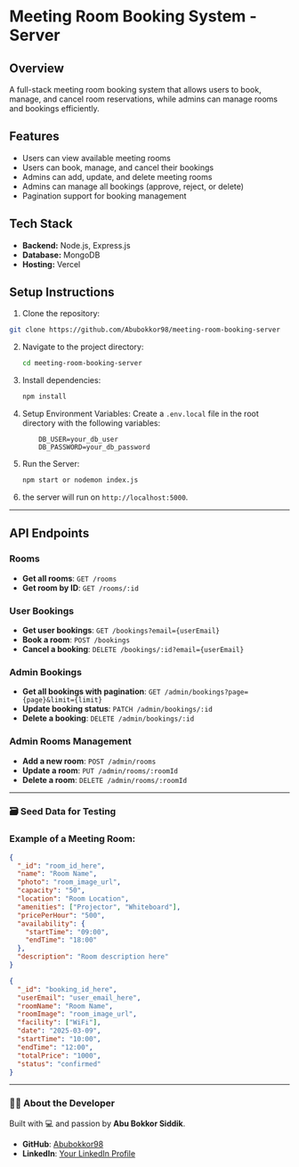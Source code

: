 # Meeting Room Booking System - Server

## Overview

A full-stack meeting room booking system that allows users to book, manage, and cancel room reservations, while admins can manage rooms and bookings efficiently.

## Features

- Users can view available meeting rooms
- Users can book, manage, and cancel their bookings
- Admins can add, update, and delete meeting rooms
- Admins can manage all bookings (approve, reject, or delete)
- Pagination support for booking management

## Tech Stack

- **Backend:** Node.js, Express.js
- **Database:** MongoDB
- **Hosting:** Vercel

## Setup Instructions

1. Clone the repository:

```bash
git clone https://github.com/Abubokkor98/meeting-room-booking-server
```

2. Navigate to the project directory:
   ```bash
   cd meeting-room-booking-server
   ```
3. Install dependencies:

   ```bash
   npm install
   ```

4. Setup Environment Variables:
   Create a `.env.local` file in the root directory with the following variables:
   ```plaintext
       DB_USER=your_db_user
       DB_PASSWORD=your_db_password
   ```
5. Run the Server:
   ```bash
   npm start or nodemon index.js
   ```
6. the server will run on `http://localhost:5000`.

---

## API Endpoints

### Rooms

- **Get all rooms**: `GET /rooms`
- **Get room by ID**: `GET /rooms/:id`

### User Bookings

- **Get user bookings**: `GET /bookings?email={userEmail}`
- **Book a room**: `POST /bookings`
- **Cancel a booking**: `DELETE /bookings/:id?email={userEmail}`

### Admin Bookings

- **Get all bookings with pagination**: `GET /admin/bookings?page={page}&limit={limit}`
- **Update booking status**: `PATCH /admin/bookings/:id`
- **Delete a booking**: `DELETE /admin/bookings/:id`

### Admin Rooms Management

- **Add a new room**: `POST /admin/rooms`
- **Update a room**: `PUT /admin/rooms/:roomId`
- **Delete a room**: `DELETE /admin/rooms/:roomId`

---

### 🗃️ Seed Data for Testing

### Example of a Meeting Room:

```json
{
  "_id": "room_id_here",
  "name": "Room Name",
  "photo": "room_image_url",
  "capacity": "50",
  "location": "Room Location",
  "amenities": ["Projector", "Whiteboard"],
  "pricePerHour": "500",
  "availability": {
    "startTime": "09:00",
    "endTime": "18:00"
  },
  "description": "Room description here"
}
```

```json
{
  "_id": "booking_id_here",
  "userEmail": "user_email_here",
  "roomName": "Room Name",
  "roomImage": "room_image_url",
  "facility": ["WiFi"],
  "date": "2025-03-09",
  "startTime": "10:00",
  "endTime": "12:00",
  "totalPrice": "1000",
  "status": "confirmed"
}
```

---

### **🙋‍♂️ About the Developer**

Built with 💻 and passion by **Abu Bokkor Siddik**.

- **GitHub**: [Abubokkor98](https://github.com/Abubokkor98)
- **LinkedIn**: [Your LinkedIn Profile](https://www.linkedin.com/in/abubokkor)

